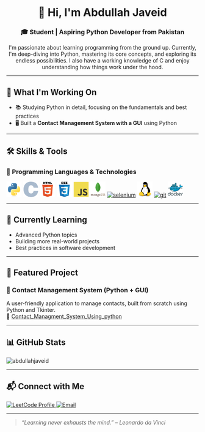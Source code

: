 <h1 align="center">👋 Hi, I'm Abdullah Javeid</h1>
<h3 align="center">🎓 Student | Aspiring Python Developer from Pakistan</h3>

<p align="center">I'm passionate about learning programming from the ground up. Currently, I'm deep-diving into Python, mastering its core concepts, and exploring its endless possibilities. I also have a working knowledge of C and enjoy understanding how things work under the hood.</p>

---

## 🚀 What I'm Working On

- 📚 Studying Python in detail, focusing on the fundamentals and best practices  
- 🖥️ Built a **Contact Management System with a GUI** using Python  

---

## 🛠️ Skills & Tools

### 🧠 Programming Languages & Technologies
<p align="left">
  <a href="https://www.python.org" target="_blank" rel="noreferrer"><img src="https://raw.githubusercontent.com/devicons/devicon/master/icons/python/python-original.svg" alt="python" width="40" height="40"/></a>
  <a href="https://www.cprogramming.com/" target="_blank" rel="noreferrer"><img src="https://raw.githubusercontent.com/devicons/devicon/master/icons/c/c-original.svg" alt="c" width="40" height="40"/></a>
  <a href="https://www.w3.org/html/" target="_blank" rel="noreferrer"><img src="https://raw.githubusercontent.com/devicons/devicon/master/icons/html5/html5-original-wordmark.svg" alt="html5" width="40" height="40"/></a>
  <a href="https://www.w3schools.com/css/" target="_blank" rel="noreferrer"><img src="https://raw.githubusercontent.com/devicons/devicon/master/icons/css3/css3-original-wordmark.svg" alt="css3" width="40" height="40"/></a>
  <a href="https://developer.mozilla.org/en-US/docs/Web/JavaScript" target="_blank" rel="noreferrer"><img src="https://raw.githubusercontent.com/devicons/devicon/master/icons/javascript/javascript-original.svg" alt="javascript" width="40" height="40"/></a>
  <a href="https://www.mongodb.com/" target="_blank" rel="noreferrer"><img src="https://raw.githubusercontent.com/devicons/devicon/master/icons/mongodb/mongodb-original-wordmark.svg" alt="mongodb" width="40" height="40"/></a>
  <a href="https://www.selenium.dev" target="_blank" rel="noreferrer"><img src="https://raw.githubusercontent.com/detain/svg-logos/780f25886640cef088af994181646db2f6b1a3f8/svg/selenium-logo.svg" alt="selenium" width="40" height="40"/></a>
  <a href="https://www.linux.org/" target="_blank" rel="noreferrer"><img src="https://raw.githubusercontent.com/devicons/devicon/master/icons/linux/linux-original.svg" alt="linux" width="40" height="40"/></a>
  <a href="https://git-scm.com/" target="_blank" rel="noreferrer"><img src="https://www.vectorlogo.zone/logos/git-scm/git-scm-icon.svg" alt="git" width="40" height="40"/></a>
  <a href="https://www.docker.com/" target="_blank" rel="noreferrer"><img src="https://raw.githubusercontent.com/devicons/devicon/master/icons/docker/docker-original-wordmark.svg" alt="docker" width="40" height="40"/></a>
</p>

---

## 🌱 Currently Learning

- Advanced Python topics  
- Building more real-world projects  
- Best practices in software development  

---

## 📌 Featured Project

### 📇 Contact Management System (Python + GUI)
A user-friendly application to manage contacts, built from scratch using Python and Tkinter.  
🔗 [Contact_Managment_System_Using_python]([https://github.com/AbdullahJaveid/Contact_Managment_System_Using_python](https://github.com/AbdullahJaveid/Contact_Managment_System_Using_python))

---

## 📊 GitHub Stats

<p><img align="center" src="https://github-readme-stats.vercel.app/api/top-langs?username=abdullahjaveid&show_icons=true&locale=en&layout=compact" alt="abdullahjaveid" /></p>

---

## 📬 Connect with Me

<p align="left">
  <a href="https://www.leetcode.com/abdullahjaveid" target="blank">
    <img align="center" src="https://raw.githubusercontent.com/rahuldkjain/github-profile-readme-generator/master/src/images/icons/Social/leet-code.svg" alt="LeetCode Profile" height="30" width="40" />
  </a>
  <a href="mailto:mabdullahjaved203@gmail.com">
    <img align="center" src="https://img.shields.io/badge/Email-D14836?style=flat&logo=gmail&logoColor=white" alt="Email" />
  </a>
</p>

---

> _“Learning never exhausts the mind.” – Leonardo da Vinci_
